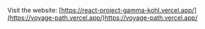 Visit the website: [https://react-project-gamma-kohl.vercel.app/](https://voyage-path.vercel.app/)https://voyage-path.vercel.app/
